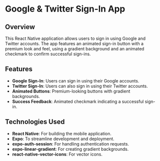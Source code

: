 # Google & Twitter Sign-In App

## Overview

This React Native application allows users to sign in using Google and Twitter accounts. The app features an animated sign-in button with a premium look and feel, using a gradient background and an animated checkmark to confirm successful sign-ins.

## Features

- **Google Sign-In**: Users can sign in using their Google accounts.
- **Twitter Sign-In**: Users can also sign in using their Twitter accounts.
- **Animated Buttons**: Premium-looking buttons with gradient backgrounds.
- **Success Feedback**: Animated checkmark indicating a successful sign-in.

## Technologies Used

- **React Native**: For building the mobile application.
- **Expo**: To streamline development and deployment.
- **expo-auth-session**: For handling authentication requests.
- **expo-linear-gradient**: For creating gradient backgrounds.
- **react-native-vector-icons**: For vector icons.


